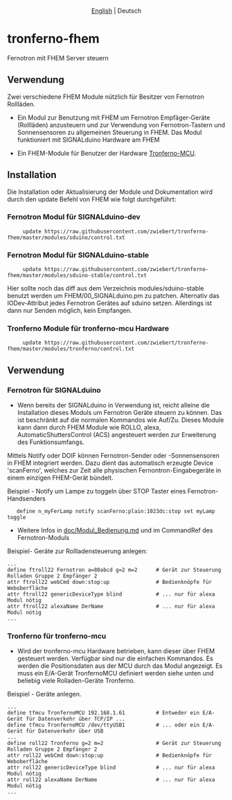 ﻿<p align="center">
   <a href="README.md">English</a> |
    <span>Deutsch</span>
</p>

# tronferno-fhem

Fernotron mit FHEM Server steuern

## Verwendung

Zwei verschiedene FHEM Module nützlich für Besitzer von Fernotron Rollläden.

* Ein Modul zur Benutzung mit FHEM um Fernotron Empfäger-Geräte (Rollläden) anzusteuern und zur Verwendung von Fernotron-Tastern und Sonnensensoren zu allgemeinen Steuerung in FHEM. Das Modul funktioniert mit SIGNALduino Hardware am FHEM

* Ein FHEM-Module für Benutzer der Hardware [Tronferno-MCU](https://github.com/zwiebert/tronferno-mcu).

## Installation

Die Installation oder Aktualisierung der Module und Dokumentation wird durch den update Befehl von FHEM wie folgt durchgeführt:

### Fernotron Modul für SIGNALduino-dev
```
     update https://raw.githubusercontent.com/zwiebert/tronferno-fhem/master/modules/sduino/control.txt
```


### Fernotron Modul für SIGNALduino-stable
```
     update https://raw.githubusercontent.com/zwiebert/tronferno-fhem/master/modules/sduino-stable/control.txt
```

Hier sollte noch das diff aus dem Verzeichnis modules/sduino-stable benutzt werden um FHEM/00_SIGNALduino.pm zu patchen. Alternativ das IODev-Attribut jedes Fernotron Gerätes auf sduino setzen. Allerdings ist dann nur Senden möglich, kein Empfangen. 

### Tronferno Module für tronferno-mcu Hardware
```
     update https://raw.githubusercontent.com/zwiebert/tronferno-fhem/master/modules/tronferno/control.txt
```


## Verwendung

### Fernotron für SIGNALduino

* Wenn bereits der SIGNALduino in Verwendung ist, reicht alleine die Installation dieses Moduls um Fernotron Geräte steuern zu können. Das ist beschränkt auf die normalen Kommandos wie Auf/Zu.
 Dieses Module kann dann durch FHEM Module wie ROLLO, alexa, AutomaticShuttersControl (ACS) angesteuert werden zur Erweiterung des Funktionsumfangs.

Mittels Notify oder DOIF können Fernotron-Sender oder -Sonnensensoren in FHEM integriert werden.  Dazu dient das automatisch erzeugte Device 'scanFerno', welches zur Zeit alle physischen Fernontron-Eingabegeräte in einem einzigen FHEM-Gerät bündelt.

Beispiel - Notify um Lampe zu toggeln über STOP Taster eines Fernotron-Handsenders

```
   define n_myFerLamp notify scanFerno:plain:1023dc:stop set myLamp toggle
```
 
* Weitere Infos in [doc/Modul_Bedienung.md](doc/Modul_Bedienung.md) und im CommandRef des Fernotron-Moduls

Beispiel- Geräte zur Rollladensteuerung anlegen:

```
...
define ftroll22 Fernotron a=80abcd g=2 m=2      # Gerät zur Steuerung Rolladen Gruppe 2 Empfänger 2 
attr ftroll22 webCmd down:stop:up               # Bedienknöpfe für Weboberfläche 
attr ftroll22 genericDeviceType blind           # ... nur für alexa Modul nötig
attr ftroll22 alexaName DerName                 # ... nur für alexa Modul nötig
...
```

### Tronferno für tronferno-mcu

* Wird der tronferno-mcu Hardware betrieben, kann dieser über FHEM gesteuert werden.  Verfügbar sind nur die einfachen Kommandos. Es werden die Positionsdaten aus der MCU durch das Modul angezeigt.  Es muss ein E/A-Gerät TronfernoMCU definiert werden siehe unten und beliebig viele Rolladen-Geräte Tronferno.

Beispiel - Geräte anlegen. 
```
...
define tfmcu TronfernoMCU 192.168.1.61          # Entweder ein E/A-Gerät für Datenverkehr über TCP/IP ...
define tfmcu TronfernoMCU /dev/ttyUSB1          # ... oder ein E/A-Gerät für Datenverkehr über USB
...
define roll22 Tronferno g=2 m=2                 # Gerät zur Steuerung Rolladen Gruppe 2 Empfänger 2
attr roll22 webCmd down:stop:up                 # Bedienknöpfe für Weboberfläche 
attr roll22 genericDeviceType blind             # ... nur für alexa Modul nötig
attr roll22 alexaName DerName                   # ... nur für alexa Modul nötig
...
```


